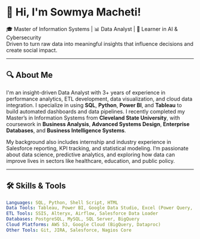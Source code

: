 # 👋 Hi, I'm Sowmya Macheti!

🎓 Master of Information Systems | 📊 Data Analyst | 🧠 Learner in AI & Cybersecurity  
Driven to turn raw data into meaningful insights that influence decisions and create social impact.

---

## 🔍 About Me

I'm an insight-driven Data Analyst with 3+ years of experience in performance analytics, ETL development, data visualization, and cloud data integration. I specialize in using **SQL**, **Python**, **Power BI**, and **Tableau** to build automated dashboards and data pipelines. I recently completed my Master’s in Information Systems from **Cleveland State University**, with coursework in **Business Analysis**, **Advanced Systems Design**, **Enterprise Databases**, and **Business Intelligence Systems**.

My background also includes internship and industry experience in Salesforce reporting, KPI tracking, and statistical modeling. I’m passionate about data science, predictive analytics, and exploring how data can improve lives in sectors like healthcare, education, and public policy.

---

## 🛠️ Skills & Tools

```yaml
Languages: SQL, Python, Shell Script, HTML
Data Tools: Tableau, Power BI, Google Data Studio, Excel (Power Query, VLOOKUP)
ETL Tools: SSIS, Alteryx, Airflow, Salesforce Data Loader
Databases: PostgreSQL, MySQL, SQL Server, BigQuery
Cloud Platforms: AWS S3, Google Cloud (BigQuery, Dataproc)
Other Tools: Git, JIRA, Salesforce, Nagios Core
